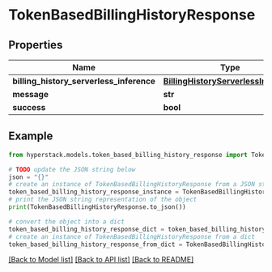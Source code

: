 # TokenBasedBillingHistoryResponse


## Properties

Name | Type | Description | Notes
------------ | ------------- | ------------- | -------------
**billing_history_serverless_inference** | [**BillingHistoryServerlessInference**](BillingHistoryServerlessInference.md) |  | [optional] 
**message** | **str** |  | [optional] 
**success** | **bool** |  | [optional] 

## Example

```python
from hyperstack.models.token_based_billing_history_response import TokenBasedBillingHistoryResponse

# TODO update the JSON string below
json = "{}"
# create an instance of TokenBasedBillingHistoryResponse from a JSON string
token_based_billing_history_response_instance = TokenBasedBillingHistoryResponse.from_json(json)
# print the JSON string representation of the object
print(TokenBasedBillingHistoryResponse.to_json())

# convert the object into a dict
token_based_billing_history_response_dict = token_based_billing_history_response_instance.to_dict()
# create an instance of TokenBasedBillingHistoryResponse from a dict
token_based_billing_history_response_from_dict = TokenBasedBillingHistoryResponse.from_dict(token_based_billing_history_response_dict)
```
[[Back to Model list]](../README.md#documentation-for-models) [[Back to API list]](../README.md#documentation-for-api-endpoints) [[Back to README]](../README.md)


